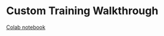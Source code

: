 # Custom Training Walkthrough

[Colab notebook](https://colab.research.google.com/github/tensorflow/models/blob/r1.9.0/samples/core/get_started/eager.ipynb)
